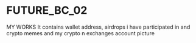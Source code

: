 # FUTURE_BC_02
MY WORKS
It contains wallet address, airdrops i have participated in and crypto memes and my crypto n exchanges account picture
